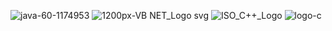 ![java-60-1174953](https://user-images.githubusercontent.com/83002941/115836180-cbd63580-a434-11eb-8088-466e266fa111.jpg)       ![1200px-VB NET_Logo svg](https://user-images.githubusercontent.com/83002941/115836550-3dae7f00-a435-11eb-8e7d-296dc29a84cb.jpg)
![ISO_C++_Logo](https://user-images.githubusercontent.com/83002941/115836820-8fefa000-a435-11eb-8bce-e4d38d897b3a.jpg)                ![logo-c](https://user-images.githubusercontent.com/83002941/115836905-a39b0680-a435-11eb-8e3a-9d93e368be78.jpg)




